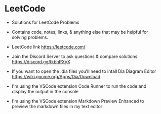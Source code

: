 # LeetCode

- Solutions for LeetCode Problems

- Contains code, notes, links, & anything else that may be helpful for solving problems.

- LeetCode link https://leetcode.com/

- Join the Discord Server to ask questions & compare solutions https://discord.gg/tkbhPXyX

- If you want to open the .dia files you'll need to intall Dia Diagram Editor https://wiki.gnome.org/Apps/Dia/Download

- I'm using the VSCode extension Code Runner to run the code and display the output in the console

- I'm using the VSCode extension Markdown Preview Enhanced to preview the markdown files in my text editor
